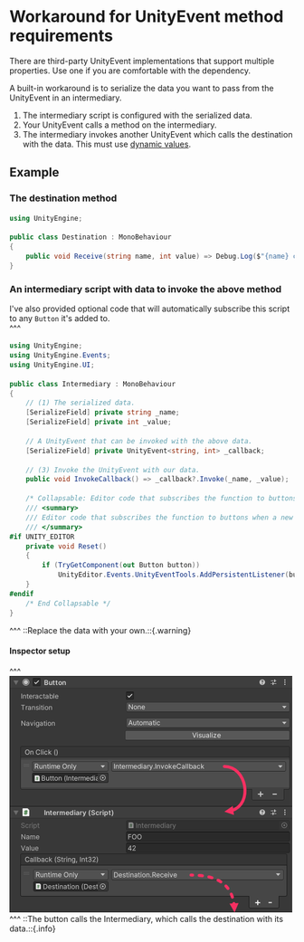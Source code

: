 # Workaround for UnityEvent method requirements
There are third-party UnityEvent implementations that support multiple properties. Use one if you are comfortable with the dependency.

A built-in workaround is to serialize the data you want to pass from the UnityEvent in an intermediary.
1. The intermediary script is configured with the serialized data.
1. Your UnityEvent calls a method on the intermediary.
1. The intermediary invokes another UnityEvent which calls the destination with the data. This must use [dynamic values](Dynamic%20Values.md).

## Example
### The destination method
```csharp
using UnityEngine;

public class Destination : MonoBehaviour
{
    public void Receive(string name, int value) => Debug.Log($"{name} called us with {value}!");
}
```
### An intermediary script with data to invoke the above method
I've also provided optional code that will automatically subscribe this script to any `Button` it's added to.  
^^^
```csharp
using UnityEngine;
using UnityEngine.Events;
using UnityEngine.UI;

public class Intermediary : MonoBehaviour
{
	// (1) The serialized data.
	[SerializeField] private string _name;
	[SerializeField] private int _value;

	// A UnityEvent that can be invoked with the above data.
	[SerializeField] private UnityEvent<string, int> _callback;

	// (3) Invoke the UnityEvent with our data.
	public void InvokeCallback() => _callback?.Invoke(_name, _value);

	/* Collapsable: Editor code that subscribes the function to buttons when a new component is created. */
	/// <summary>
	/// Editor code that subscribes the function to buttons when a new component is created.
	/// </summary>
#if UNITY_EDITOR
	private void Reset()
	{
		if (TryGetComponent(out Button button))
			UnityEditor.Events.UnityEventTools.AddPersistentListener(button.onClick, InvokeCallback);
	}
#endif
	/* End Collapsable */
}
```
^^^ ::Replace the data with your own.::{.warning}

#### Inspector setup
^^^
![UnityEvent Intermediary inspector setup](unity-event-intermediary.png)
^^^ ::The button calls the Intermediary, which calls the destination with its data.::{.info}
